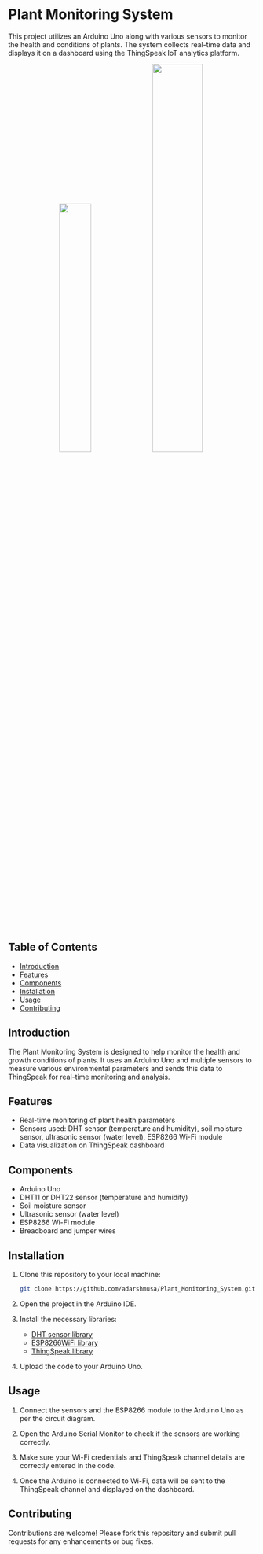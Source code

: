 # Plant Monitoring System

This project utilizes an Arduino Uno along with various sensors to monitor the health and conditions of plants. The system collects real-time data and displays it on a dashboard using the ThingSpeak IoT analytics platform.

<p align="center">
  <img src="https://github.com/user-attachments/assets/8a159871-9fec-4c1a-97d7-e6f1017379e9" width="36%" />
  <img src="https://github.com/user-attachments/assets/28da6b2e-6fff-48ef-be67-a21f66ad7337" width="45%" />
</p>

## Table of Contents

- [Introduction](#introduction)
- [Features](#features)
- [Components](#components)
- [Installation](#installation)
- [Usage](#usage)
- [Contributing](#contributing)

## Introduction

The Plant Monitoring System is designed to help monitor the health and growth conditions of plants. It uses an Arduino Uno and multiple sensors to measure various environmental parameters and sends this data to ThingSpeak for real-time monitoring and analysis.

## Features

- Real-time monitoring of plant health parameters
- Sensors used: DHT sensor (temperature and humidity), soil moisture sensor, ultrasonic sensor (water level), ESP8266 Wi-Fi module
- Data visualization on ThingSpeak dashboard

## Components

- Arduino Uno
- DHT11 or DHT22 sensor (temperature and humidity)
- Soil moisture sensor
- Ultrasonic sensor (water level)
- ESP8266 Wi-Fi module
- Breadboard and jumper wires

## Installation

1. Clone this repository to your local machine:

    ```bash
    git clone https://github.com/adarshmusa/Plant_Monitoring_System.git
    ```

2. Open the project in the Arduino IDE.

3. Install the necessary libraries:

    - [DHT sensor library](https://github.com/adafruit/DHT-sensor-library)
    - [ESP8266WiFi library](https://github.com/esp8266/Arduino)
    - [ThingSpeak library](https://github.com/mathworks/thingspeak-arduino)

4. Upload the code to your Arduino Uno.

## Usage

1. Connect the sensors and the ESP8266 module to the Arduino Uno as per the circuit diagram.

2. Open the Arduino Serial Monitor to check if the sensors are working correctly.

3. Make sure your Wi-Fi credentials and ThingSpeak channel details are correctly entered in the code.

4. Once the Arduino is connected to Wi-Fi, data will be sent to the ThingSpeak channel and displayed on the dashboard.

## Contributing

Contributions are welcome! Please fork this repository and submit pull requests for any enhancements or bug fixes.
